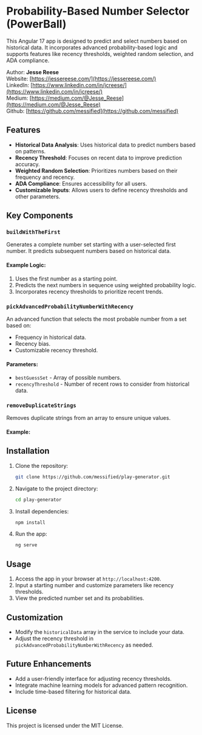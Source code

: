 # Probability-Based Number Selector (PowerBall)

This Angular 17 app is designed to predict and select numbers based on historical data. It incorporates advanced probability-based logic and supports features like recency thresholds, weighted random selection, and ADA compliance.

Author: **Jesse Reese**  
Website: [https://jessereese.com/](https://jessereese.com/)  
LinkedIn: [https://www.linkedin.com/in/jcreese/](https://www.linkedin.com/in/jcreese/)  
Medium: [https://medium.com/@Jesse_Reese](https://medium.com/@Jesse_Reese)  
Github: [https://github.com/messified](https://github.com/messified)

## Features

- **Historical Data Analysis**: Uses historical data to predict numbers based on patterns.
- **Recency Threshold**: Focuses on recent data to improve prediction accuracy.
- **Weighted Random Selection**: Prioritizes numbers based on their frequency and recency.
- **ADA Compliance**: Ensures accessibility for all users.
- **Customizable Inputs**: Allows users to define recency thresholds and other parameters.

## Key Components

### `buildWithTheFirst`
Generates a complete number set starting with a user-selected first number. It predicts subsequent numbers based on historical data.

#### Example Logic:
1. Uses the first number as a starting point.
2. Predicts the next numbers in sequence using weighted probability logic.
3. Incorporates recency thresholds to prioritize recent trends.

### `pickAdvancedProbabilityNumberWithRecency`
An advanced function that selects the most probable number from a set based on:
- Frequency in historical data.
- Recency bias.
- Customizable recency threshold.

#### Parameters:
- `bestGuessSet` - Array of possible numbers.
- `recencyThreshold` - Number of recent rows to consider from historical data.

### `removeDuplicateStrings`
Removes duplicate strings from an array to ensure unique values.

#### Example:

## Installation

1. Clone the repository:
   ```bash
   git clone https://github.com/messified/play-generator.git
   ```
2. Navigate to the project directory:
   ```bash
   cd play-generator
   ```
3. Install dependencies:
   ```bash
   npm install
   ```
4. Run the app:
   ```bash
   ng serve
   ```

## Usage

1. Access the app in your browser at `http://localhost:4200`.
2. Input a starting number and customize parameters like recency thresholds.
3. View the predicted number set and its probabilities.

## Customization

- Modify the `historicalData` array in the service to include your data.
- Adjust the recency threshold in `pickAdvancedProbabilityNumberWithRecency` as needed.

## Future Enhancements

- Add a user-friendly interface for adjusting recency thresholds.
- Integrate machine learning models for advanced pattern recognition.
- Include time-based filtering for historical data.

## License

This project is licensed under the MIT License.
